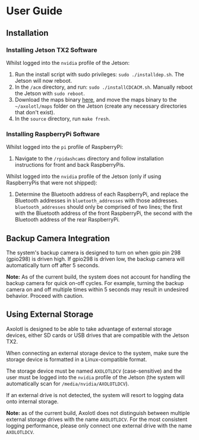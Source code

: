 # User Guide

## Installation
### Installing Jetson TX2 Software
Whilst logged into the `nvidia` profile of the Jetson:
1.  Run the install script with sudo privileges: `sudo ./installdep.sh`. The Jetson will now reboot.
2.  In the `/acm` directory, and run: `sudo ./installCDCACM.sh`. Manually reboot the Jetson with `sudo reboot`.
3.  Download the maps binary [here](https://drive.google.com/open?id=1UpHisYQQdKC_r3oSZfjjtk_R77760Z-u), and move the maps binary to the `~/axolotl/maps` folder on the Jetson (create any necessary directories that don't exist).
5.  In the `source` directory, run `make fresh`.

### Installing RaspberryPi Software
Whilst logged into the `pi` profile of RaspberryPi:
1. Navigate to the `/rpidashcams` directory and follow installation instructions for front and back RaspberryPis.

Whilst logged into the `nvidia` profile of the Jetson (only if using RaspberryPis that were not shipped):
1. Determine the Bluetooth address of each RaspberryPi, and replace the Bluetooth addresses in `bluetooth_addresses` with those addresses. `bluetooth_addresses` should only be comprised of two lines; the first with the Bluetooth address of the front RaspberryPi, the second with the Bluetooth address of the rear RaspberryPi.

## Backup Camera Integration
The system's backup camera is designed to turn on when gpio pin 298 (gpio298) is driven high. If gpio298 is driven low, the backup camera will automatically turn off after 5 seconds.

__Note:__ As of the current build, the system does not account for handling the backup camera for quick on-off cycles. For example, turning the backup camera on and off multiple times within 5 seconds may result in undesired behavior. Proceed with caution.

## Using External Storage
Axolotl is designed to be able to take advantage of external storage devices, either SD cards or USB drives that are compatible with the Jetson TX2.

When connecting an external storage device to the system, make sure the storage device is formatted in a Linux-compatible format.

The storage device must be named `AXOLOTLDCV` (case-sensitive) and the user must be logged into the `nvidia` profile of the Jetson (the system will automatically scan for `/media/nvidia/AXOLOTLDCV`).

If an external drive is not detected, the system will resort to logging data onto internal storage.

__Note:__ as of the current build, Axolotl does not distinguish between multiple external storage drives with the name `AXOLOTLDCV`. For the most consistent logging performance, please only connect one external drive with the name `AXOLOTLDCV`.
